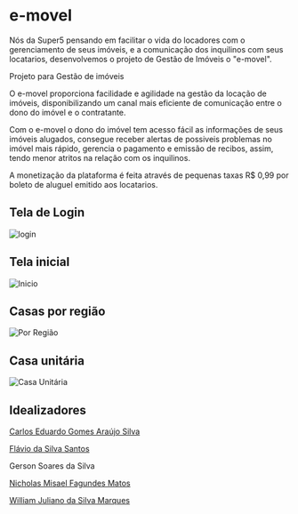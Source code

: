 # e-movel

Nós da Super5 pensando em facilitar o vida do locadores com o gerenciamento de seus imóveis, e a comunicação dos inquilinos com seus locatarios, desenvolvemos o projeto de Gestão de Imóveis o "e-movel".

Projeto para Gestão de imóveis

O e-movel proporciona facilidade e agilidade na gestão da locação de imóveis, disponibilizando um canal mais eficiente de comunicação entre o dono do imóvel e o contratante. 

Com o e-movel o dono do imóvel tem acesso fácil as informações de seus imóveis alugados, consegue receber alertas de possiveis problemas no imóvel mais rápido, gerencia o pagamento e emissão de recibos, assim, tendo menor atritos na relação com os inquilinos.

A monetização da plataforma é feita através de pequenas taxas R$ 0,99 por boleto de aluguel emitido aos locatarios.

## Tela de Login
![login](https://github.com/flaviodiminuto/e-movel/blob/master/drawable-hdpi/iPhone%20X-XS-11%20Pro%20%E2%80%93%206.png)
## Tela inicial
![Inicio](https://github.com/flaviodiminuto/e-movel/blob/master/drawable-hdpi/iPhone%20X-XS-11%20Pro%20%E2%80%93%203.png)
## Casas por região
![Por Região](https://github.com/flaviodiminuto/e-movel/blob/master/drawable-hdpi/iPhone%20X-XS-11%20Pro%20%E2%80%93%204.png)
## Casa unitária
![Casa Unitária](https://github.com/flaviodiminuto/e-movel/blob/master/drawable-hdpi/iPhone%20X-XS-11%20Pro%20%E2%80%93%205.png)

## Idealizadores
[Carlos Eduardo Gomes Araújo Silva](https://github.com/Caduaraujo254)

[Flávio da Silva Santos](https://github.com/flaviodiminuto)

Gerson Soares da Silva 

[Nicholas Misael Fagundes Matos](https://github.com/NickMisael)

[William Juliano da Silva Marques](https://github.com/matrix-consultoria)
